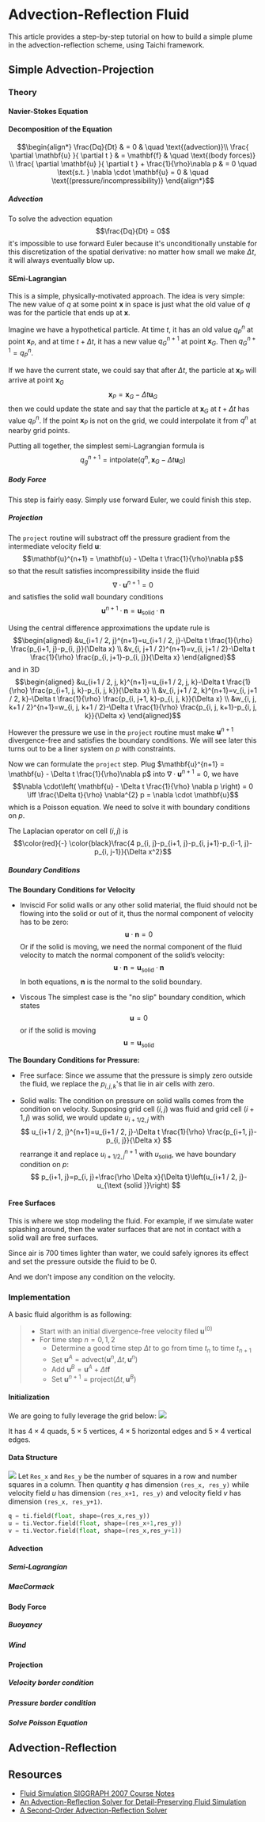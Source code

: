 # Advection-Reflection Fluid
This article provides a step-by-step tutorial on how to build a simple plume in the advection-reflection scheme, using Taichi framework. 

## Simple Advection-Projection
### Theory
#### Navier-Stokes Equation

#### Decomposition of the Equation
$$\begin{align*}
\frac{Dq}{Dt}  & = 0   & \quad \text{(advection)}\\
\frac{ \partial \mathbf{u} }{ \partial t } &  = \mathbf{f} & \quad \text{(body forces)}  \\
\frac{ \partial \mathbf{u} }{ \partial t } + \frac{1}{\rho}\nabla p &  = 0 \quad \text{s.t. } \nabla \cdot \mathbf{u} = 0 & \quad \text{(pressure/incompressibility)}
\end{align*}$$

##### Advection
To solve the advection equation
$$\frac{Dq}{Dt} = 0$$
it's impossible to use forward Euler because it's unconditionally unstable for this discretization of the spatial derivative: no matter how small we make $\Delta t$, it will always eventually blow up.

#### SEmi-Lagrangian
This is a simple, physically-motivated approach. The idea is very simple: 
The new value of $q$ at some point $\mathbf{x}$ in space is just what the old value of $q$ was for the particle that ends up at $\mathbf{x}$. 

Imagine we have a hypothetical particle. At time $t$, it has an old value $q_{P}^{n}$ at point $\mathbf{x}_{P}$, and at time $t+\Delta t$, it has a new value $q^{n+1}_{G}$ at point $\mathbf{x}_{G}$. Then $q_{G}^{n+1} = q_{P}^{n}$. 

If we have the current state, we could say that after $\Delta t$, the particle at $\mathbf{x}_{P}$ will arrive at point $\mathbf{x}_{G}$
$$
\mathbf{x}_{P} = \mathbf{x}_{G} - \Delta t \mathbf{u}_{G}
$$
then we could update the state and say that the particle at $\mathbf{x}_{G}$ at $t+\Delta t$ has value $q_{P}^{n}$. If the point $\mathbf{x}_{P}$ is not on the grid, we could interpolate it from $q^{n}$ at nearby grid points. 

Putting all together, the simplest semi-Lagrangian formula is 
$$
q_{g}^{n+1} = \textsf{intpolate}(q^{n}, \mathbf{x}_{G}-\Delta t\mathbf{u}_{G})
$$

##### Body Force
This step is fairly easy. Simply use forward Euler, we could finish this step.

##### Projection
The `project` routine will substract off the pressure gradient from the intermediate velocity field $\mathbf{u}$:
$$\mathbf{u}^{n+1} = \mathbf{u} - \Delta t \frac{1}{\rho}\nabla p$$
so that the result satisfies incompressibility inside the fluid
$$\nabla \cdot \mathbf{u}^{n+1} = 0$$
and satisfies the solid wall boundary conditions
$$\mathbf{u}^{n+1} \cdot \mathbf{n} = \mathbf{u}_{\text{solid}}\cdot \mathbf{n}$$

Using the central difference approximations the update rule is 
$$\begin{aligned}
&u_{i+1 / 2, j}^{n+1}=u_{i+1 / 2, j}-\Delta t \frac{1}{\rho} \frac{p_{i+1, j}-p_{i, j}}{\Delta x} \\
&v_{i, j+1 / 2}^{n+1}=v_{i, j+1 / 2}-\Delta t \frac{1}{\rho} \frac{p_{i, j+1}-p_{i, j}}{\Delta x}
\end{aligned}$$
and in 3D
$$\begin{aligned}
&u_{i+1 / 2, j, k}^{n+1}=u_{i+1 / 2, j, k}-\Delta t \frac{1}{\rho} \frac{p_{i+1, j, k}-p_{i, j, k}}{\Delta x} \\
&v_{i, j+1 / 2, k}^{n+1}=v_{i, j+1 / 2, k}-\Delta t \frac{1}{\rho} \frac{p_{i, j+1, k}-p_{i, j, k}}{\Delta x} \\
&w_{i, j, k+1 / 2}^{n+1}=w_{i, j, k+1 / 2}-\Delta t \frac{1}{\rho} \frac{p_{i, j, k+1}-p_{i, j, k}}{\Delta x}
\end{aligned}$$

However the pressure we use in the `project` routine must make $\mathbf{u}^{n+1}$ divergence-free and satisfies the boundary conditions. We will see later this turns out to be a liner system on $p$ with constraints.

Now we can formulate the `project` step. Plug $\mathbf{u}^{n+1} = \mathbf{u} - \Delta t \frac{1}{\rho}\nabla p$ into $\nabla \cdot\mathbf{u}^{n+1} = 0$, we have 
$$\nabla \cdot\left( \mathbf{u} - \Delta t \frac{1}{\rho} \nabla p \right) = 0 
\iff \frac{\Delta t}{\rho} \nabla^{2} p = \nabla \cdot \mathbf{u}$$
which is a Poisson equation. We need to solve it with boundary conditions on $p$. 

The Laplacian operator on cell $(i,j)$ is 
$$\color{red}{-} \color{black}\frac{4 p_{i, j}-p_{i+1, j}-p_{i, j+1}-p_{i-1, j}-p_{i, j-1}}{\Delta x^2}$$


##### Boundary Conditions
**The Boundary Conditions for Velocity**
- Inviscid
For solid walls or any other solid material, the fluid should not be flowing into the solid or out of it, thus the normal component of velocity has to be zero:
$$\mathbf{u} \cdot \mathbf{n} = 0$$
Or if the solid is moving, we need the normal component of the fluid velocity to match the normal component of the solid’s velocity:
$$\mathbf{u} \cdot \mathbf{n} = \mathbf{u}_{\text{solid}} \cdot \mathbf{n}$$
In both equations, $\mathbf{n}$ is the normal to the solid boundary.

- Viscous
The simplest case is the "no slip" boundary condition, which states
$$\mathbf{u} = 0$$
or if the solid is moving
$$\mathbf{u} = \mathbf{u}_{\text{solid}}$$

**The Boundary Conditions for Pressure:**
- Free surface:
Since we assume that the pressure is simply zero outside the fluid, we replace the $p_{i,j,k}$'s that lie in air cells with zero.

- Solid walls:
The condition on pressure on solid walls comes from the condition on velocity. Supposing grid cell $(i,j)$ was fluid and grid cell $(i+1,j)$ was solid, we would update $u_{i+1/2,j}$ with 
$$
u_{i+1 / 2, j}^{n+1}=u_{i+1 / 2, j}-\Delta t \frac{1}{\rho} \frac{p_{i+1, j}-p_{i, j}}{\Delta x}
$$
rearrange it and replace $u_{i+1 / 2, j}^{n+1}$ with $u_{\text{solid}}$, we have boundary condition on $p$:
$$
p_{i+1, j}=p_{i, j}+\frac{\rho \Delta x}{\Delta t}\left(u_{i+1 / 2, j}-u_{\text {solid }}\right)
$$


#### Free Surfaces
This is where we stop modeling the fluid. For example, if we simulate water splashing around, then the water surfaces that are not in contact with a solid wall are free surfaces.

Since air is 700 times lighter than water, we could safely ignores its effect and set the pressure outside the fluid to be $0$. 

And we don't impose any condition on the velocity.

### Implementation
A basic fluid algorithm is as following:
> - Start with an initial divergence-free velocity filed $\mathbf{u}^{(0)}$
> - For time step $n=0,1,2$
> 	- Determine a good time step $\Delta t$ to go from time $t_{n}$ to time $t_{n+1}$
> 	- Set $\mathbf{u}^{A} = \textsf{advect}(\mathbf{u}^{n}, \Delta t, \mathbf{u}^{n})$
> 	- Add $\mathbf{u}^{B} = \mathbf{u}^{A} + \Delta t \mathbf{f}$
> 	- Set $\mathbf{u}^{n+1} = \textsf{project}(\Delta t, \mathbf{u}^{B})$

#### Initialization
We are going to fully leverage the grid below:
![](res/Grid_annotated.png)

It has $4\times 4$ quads, $5 \times 5$ vertices, $4 \times 5$ horizontal edges and $5 \times 4$ vertical edges.

#### Data Structure
![](res/Grid_Fluid.png)
Let `Res_x` and `Res_y` be the number of squares in a row and number squares in a column.  Then quantity $q$ has dimension `(res_x, res_y)` while velocity field $u$ has dimension `(res_x+1, res_y)` and velocity field $v$ has dimension `(res_x, res_y+1)`. 

```python
q = ti.field(float, shape=(res_x,res_y))
u = ti.Vector.field(float, shape=(res_x+1,res_y))
v = ti.Vector.field(float, shape=(res_x,res_y+1))
```


#### Advection
##### Semi-Lagrangian

##### MacCormack

#### Body Force
##### Buoyancy

##### Wind

#### Projection
##### Velocity border condition
##### Pressure border condition
##### Solve Poisson Equation

## Advection-Reflection


## Resources
- [Fluid Simulation SIGGRAPH 2007 Course Notes](https://www.cs.ubc.ca/~rbridson/fluidsimulation/fluids_notes.pdf)
- [An Advection-Reflection Solver for Detail-Preserving Fluid Simulation](https://jzehnder.me/publications/advectionReflection/)
- [A Second-Order Advection-Reflection Solver](https://www.cse.iitd.ac.in/~narain/ar2/)